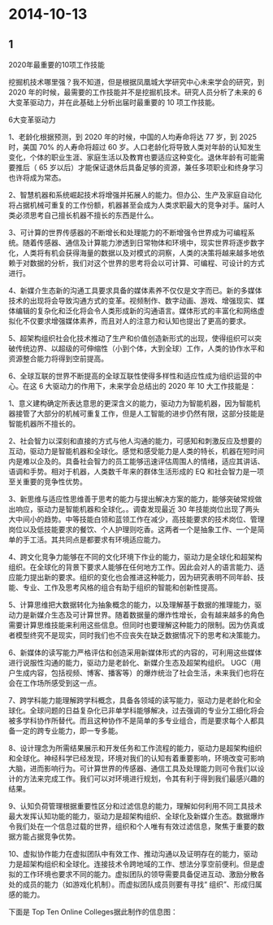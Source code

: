 # 2014-10-13

## 1

2020年最重要的10项工作技能

挖掘机技术哪里强？我不知道，但是根据凤凰城大学研究中心未来学会的研究，到 2020 年的时候，最需要的工作技能并不是挖掘机技术。研究人员分析了未来的 6 大变革驱动力，并在此基础上分析出届时最重要的 10 项工作技能。

6大变革驱动力

1、老龄化根据预测，到 2020 年的时候，中国的人均寿命将达 77 岁，到 2025 时，美国 70% 的人寿命将超过 60 岁。人口老龄化将导致人类对年龄的认知发生变化，个体的职业生涯、家庭生活以及教育也要适应这种变化。退休年龄有可能需要推后（ 65 岁以后）才能保证退休后具备足够的资源，兼任多项职业和终身学习也许将成为常态。

2、智慧机器和系统崛起技术将增强并拓展人的能力。但办公、生产及家庭自动化将占据机械可重复的工作份额，机器甚至会成为人类求职最大的竞争对手。届时人类必须思考自己擅长机器不擅长的东西是什么。

3、可计算的世界传感器的不断增长和处理能力的不断增强令世界成为可编程系统。随着传感器、通信及计算能力渗透到日常物体和环境中，现实世界将逐步数字化，人类将有机会获得海量的数据以及对模式的洞察，人类的决策将越来越多地依赖于对数据的分析，我们对这个世界的思考将会以可计算、可编程、可设计的方式进行。

4、新媒介生态新的沟通工具要求具备的媒体素养不仅仅是文字而已。新的多媒体技术的出现将会导致沟通方式的变革。视频制作、数字动画、游戏、增强现实、媒体编辑的复杂化和泛化将会令人类形成新的沟通语言。媒体形式的丰富化和网络虚拟化不仅要求增强媒体素养，而且对人的注意力和认知也提出了更高的要求。

5、超架构组织社会化技术推动了生产和价值创造新形式的出现，使得组织可以突破传统边界、以超级的可伸缩性（小到个体，大到全球）工作，人类的协作水平和资源整合能力将得到空前提高。

6、全球互联的世界不断提高的全球互联性使得多样性和适应性成为组织运营的中心。在这 6 大驱动力的作用下，未来学会总结出的 2020 年 10 大工作技能是：

1、意义建构确定所表达意思的更深含义的能力，驱动力为智能机器，因为智能机器接管了大部分的机械可重复工作，但是人工智能的进步仍然有限，这部分技能是智能机器所不擅长的。

2、社会智力以深刻和直接的方式与他人沟通的能力，可感知和刺激反应及想要的互动，驱动力是智能机器和全球化。感觉和感受能力是人类的特长，机器在短时间内是难以企及的。具备社会智力的员工能够迅速评估周围人的情绪，适应其讲话、语调和手势。相对于机器，人类数千年来的群体生活形成的 EQ 和社会智力是一项至关重要的竞争性优势。

3、新思维与适应性思维善于思考的能力与提出解决方案的能力，能够突破常规做出响应，驱动力是智能机器和全球化。。调查发现最近 30 年技能岗位出现了两头大中间小的趋势。中等技能白领和蓝领工作在减少，高技能要求的技术岗位、管理岗位以及低技能要求的餐饮、个人护理则吃香。这两者一个是抽象工作、一个是简单的手工活。其共同点是都要求有环境适应能力。

4、跨文化竞争力能够在不同的文化环境下作业的能力，驱动力是全球化和超架构组织。在全球化的背景下要求人能够在任何地方工作。因此会对人的语言能力、适应能力提出新的要求。组织的变化也会推进这种能力，因为研究表明不同年龄、技能、专业、工作及思考风格的组合有助于组织的智能和创新性提高。

5、计算思维把大数据转化为抽象概念的能力，以及理解基于数据的推理能力，驱动力是新媒介生态及可计算世界。随着数据量的爆炸性增长，会有越来越多的角色需要计算思维技能来利用这些信息。但同时也要理解这种能力的限制。因为仿真或者模型终究不是现实，同时我们也不应丧失在缺乏数据情况下的思考和决策能力。

6、新媒体的读写能力严格评估和创造采用新媒体形式的内容的，可利用这些媒体进行说服性沟通的能力，驱动力是老龄化、新媒介生态及超架构组织。 UGC（用户生成内容，包括视频、博客、播客等）的爆炸统治了社会生活，未来我们也将在会在工作场所感受到这一点。

7、跨学科能力能理解跨学科概念，具备各领域的读写能力，驱动力是老龄化和全球化。全球问题的日益复杂化已非单学科能够解决，过去强调的专业分工细化将会被多学科协作所替代。而且这种协作不是简单的多专业组合，而是要求每个人都具备一定的跨专业能力，即一专多能。

8、设计理念为所需结果展示和开发任务和工作流程的能力，驱动力是超架构组织和全球化。神经科学已经发现，环境对我们的认知有着重要影响，环境改变可影响大脑，进而影响行为。可计算世界的传感器、通信工具及处理能力则可令我们以设计的方法来完成工作。我们可以对环境进行规划，令其有利于得到我们最感兴趣的结果。

9、认知负荷管理根据重要性区分和过滤信息的能力，理解如何利用不同工具技术最大发挥认知功能的能力，驱动力是超架构组织、全球化及新媒介生态。数据爆炸令我们处在一个信息过载的世界，组织和个人唯有有效过滤信息，聚焦于重要的数据方能占据竞争优势。

10、虚拟协作能力在虚拟团队中有效工作、推动沟通以及证明存在的能力，驱动力是超架构组织和全球化。连接技术令跨地域的工作、想法分享空前便利。但是虚拟的工作环境也要求不同的能力。虚拟团队的领导需要具备促进互动、激励分散各处的成员的能力（如游戏化机制）。而虚拟团队成员则要有寻找“ 组织”、形成归属感的能力。

下面是 Top Ten Online Colleges据此制作的信息图：

